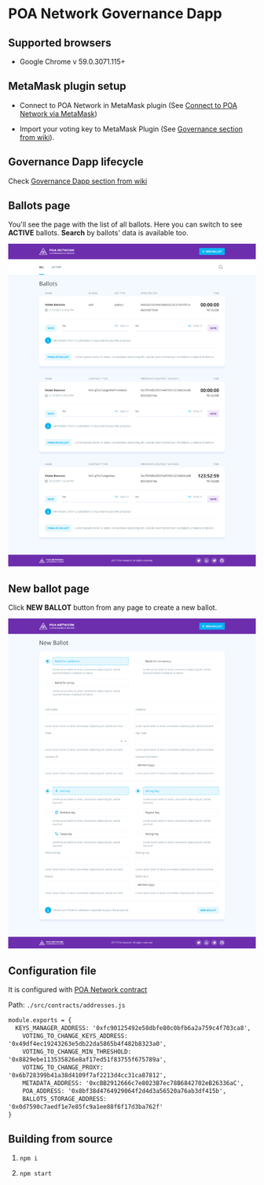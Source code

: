# POA Network Governance Dapp

## Supported browsers

* Google Chrome v 59.0.3071.115+

## MetaMask plugin setup

* Connect to POA Network in MetaMask plugin (See [Connect to POA Network via MetaMask](https://github.com/poanetwork/wiki/blob/master/MetaMask-connect.md#connect-to-poa-network-via-metamask))

* Import your voting key to MetaMask Plugin (See [Governance section from wiki](https://github.com/poanetwork/wiki/blob/master/governance.md)).

## Governance Dapp lifecycle

Check [Governance Dapp section from wiki](https://github.com/poanetwork/wiki/blob/master/governance.md)

## Ballots page
You'll see the page with the list of all ballots. Here you can switch to see **ACTIVE** ballots. 
**Search** by ballots' data is available too.

![](./docs/ballots.png)


## New ballot page
Click **NEW BALLOT** button from any page to create a new ballot. 

![](./docs/new_ballot.png)


## Configuration file
It is configured with [POA Network contract](https://github.com/poanetwork/poa-network-consensus-contracts)

Path: `./src/contracts/addresses.js`

```
module.exports = {
  KEYS_MANAGER_ADDRESS: '0xfc90125492e58dbfe80c0bfb6a2a759c4f703ca8',
    VOTING_TO_CHANGE_KEYS_ADDRESS: '0x49df4ec19243263e5db22da5865b4f482b8323a0',
    VOTING_TO_CHANGE_MIN_THRESHOLD: '0x8829ebe113535826e8af17ed51f83755f675789a',
    VOTING_TO_CHANGE_PROXY: '0x6b728399b41a38d4109f7af2213d4cc31ca87812',
    METADATA_ADDRESS: '0xcBB2912666c7e8023B7ec78B6842702eB26336aC',
    POA_ADDRESS: '0x8bf38d4764929064f2d4d3a56520a76ab3df415b',
    BALLOTS_STORAGE_ADDRESS: '0x0d7590c7aedf1e7e85fc9a1ee88f6f17d3ba762f'
}
```

## Building from source

1) `npm i`

2) `npm start`